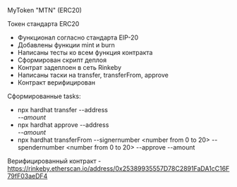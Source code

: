 MyToken "MTN" (ERC20)

Токен стандарта ERC20 

- Функционал согласно стандарта EIP-20
- Добавлены функции mint и burn
- Написаны  тесты ко всем функция контракта
- Сформирован скрипт деплоя
- Контрат задеплоен в сеть Rinkeby
- Написаны таски на transfer, transferFrom, approve 
- Контракт верифицирован

Сформированные tasks:

- npx hardhat transfer --address <address> --amount <amount of tokens>
- npx hardhat approve --address <address> --amount <amount of tokens> 
- npx hardhat transferFrom --signernumber <number from 0 to 20> --spendernumber <number from 0 to 20> --approve <amount of money> --amount <approving of amount of money>

Верифицированный контракт - https://rinkeby.etherscan.io/address/0x25389935557D78C2891FaDA1cC16F79fF03aeDF4
